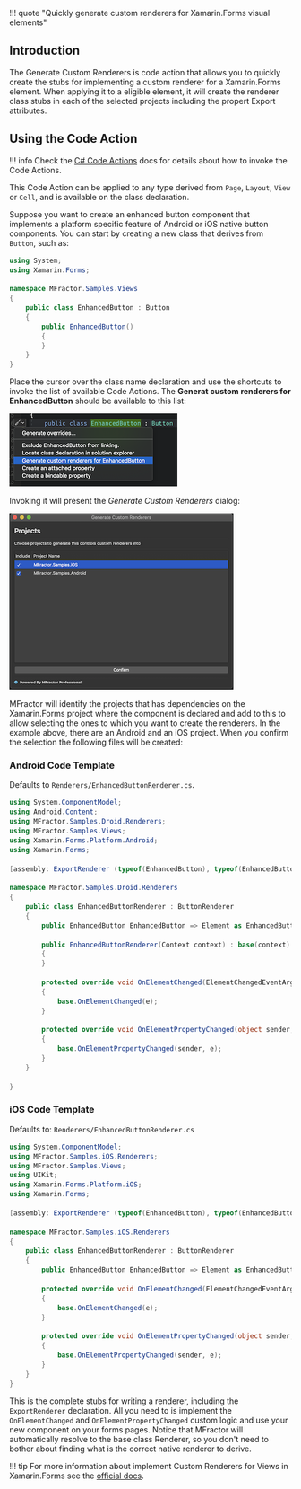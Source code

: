 !!! quote "Quickly generate custom renderers for Xamarin.Forms visual elements"

## Introduction

The Generate Custom Renderers is code action that allows you to quickly create the stubs for implementing a custom renderer for a Xamarin.Forms element. When applying it to a eligible element, it will create the renderer class stubs in each of the selected projects including the propert Export attributes.

## Using the Code Action

!!! info
    Check the [C# Code Actions](/code-actions) docs for details about how to invoke the Code Actions.

This Code Action can be applied to any type derived from `Page`, `Layout`, `View` or `Cell`, and is available on the class declaration.

Suppose you want to create an enhanced button component that implements a platform specific feature of Android or iOS native button components. You can start by creating a new class that derives from `Button`, such as:

```csharp
using System;
using Xamarin.Forms;

namespace MFractor.Samples.Views
{
    public class EnhancedButton : Button
    {
        public EnhancedButton()
        {
        }
    }
}
```

Place the cursor over the class name declaration and use the shortcuts to invoke the list of available Code Actions. The **Generat custom renderers for EnhancedButton** should be available to this list:

![](/img/xamarin-forms/generate-custom-renderer-menu.png)

Invoking it will present the _Generate Custom Renderers_ dialog:

![The Generate Custom Renderers Dialog Template](/img/xamarin-forms/generate-custom-renderer-dialog.png)

MFractor will identify the projects that has dependencies on the Xamarin.Forms project where the component is declared and add to this to allow selecting the ones to which you want to create the renderers. In the example above, there are an Android and an iOS project. When you confirm the selection the following files will be created:

### Android Code Template

Defaults to `Renderers/EnhancedButtonRenderer.cs`.

```csharp
using System.ComponentModel;
using Android.Content;
using MFractor.Samples.Droid.Renderers;
using MFractor.Samples.Views;
using Xamarin.Forms.Platform.Android;
using Xamarin.Forms;

[assembly: ExportRenderer (typeof(EnhancedButton), typeof(EnhancedButtonRenderer))]

namespace MFractor.Samples.Droid.Renderers
{
    public class EnhancedButtonRenderer : ButtonRenderer
    {
        public EnhancedButton EnhancedButton => Element as EnhancedButton;

        public EnhancedButtonRenderer(Context context) : base(context)
        {
        }

        protected override void OnElementChanged(ElementChangedEventArgs<Xamarin.Forms.Button> e)
        {
            base.OnElementChanged(e);
        }

        protected override void OnElementPropertyChanged(object sender, PropertyChangedEventArgs e)
        {
            base.OnElementPropertyChanged(sender, e);
        }
    }

}
```

### iOS Code Template

Defaults to: `Renderers/EnhancedButtonRenderer.cs`

```csharp
using System.ComponentModel;
using MFractor.Samples.iOS.Renderers;
using MFractor.Samples.Views;
using UIKit;
using Xamarin.Forms.Platform.iOS;
using Xamarin.Forms;

[assembly: ExportRenderer (typeof(EnhancedButton), typeof(EnhancedButtonRenderer))]

namespace MFractor.Samples.iOS.Renderers
{
    public class EnhancedButtonRenderer : ButtonRenderer
    {
        public EnhancedButton EnhancedButton => Element as EnhancedButton;

        protected override void OnElementChanged(ElementChangedEventArgs<Xamarin.Forms.Button> e)
        {
            base.OnElementChanged(e);
        }

        protected override void OnElementPropertyChanged(object sender, PropertyChangedEventArgs e)
        {
            base.OnElementPropertyChanged(sender, e);
        }
    }
}
```

This is the complete stubs for writing a renderer, including the `ExportRenderer` declaration. All you need to is implement the `OnElementChanged` and `OnElementPropertyChanged` custom logic and use your new component on your forms pages. Notice that MFractor will automatically resolve to the base class Renderer, so you don't need to bother about finding what is the correct native renderer to derive.

!!! tip
    For more information about implement Custom Renderers for Views in Xamarin.Forms see the [official docs](https://docs.microsoft.com/en-us/xamarin/xamarin-forms/app-fundamentals/custom-renderer/).